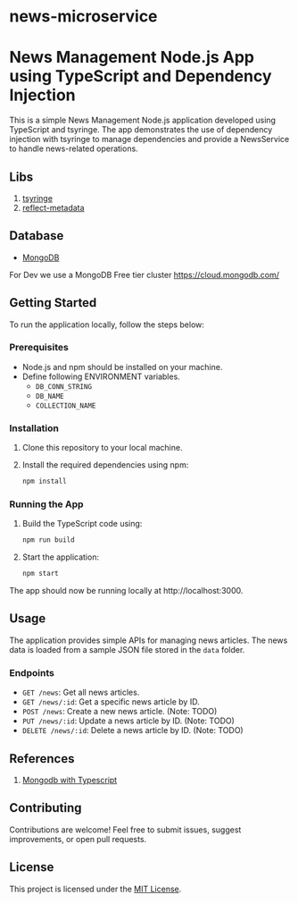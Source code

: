 # news-microservice

# News Management Node.js App using TypeScript and Dependency Injection

This is a simple News Management Node.js application developed using TypeScript and tsyringe. The app demonstrates the use of dependency injection with tsyringe to manage dependencies and provide a NewsService to handle news-related operations.

## Libs
1. [tsyringe](https://github.com/microsoft/tsyringe)
2. [reflect-metadata](https://github.com/rbuckton/reflect-metadata)

## Database 
- [MongoDB](https://mongodb.com)

For Dev we use a MongoDB Free tier cluster
https://cloud.mongodb.com/

## Getting Started

To run the application locally, follow the steps below:

### Prerequisites

- Node.js and npm should be installed on your machine.
- Define following ENVIRONMENT variables.
   - ```DB_CONN_STRING```
   - ```DB_NAME```
   - ```COLLECTION_NAME```

### Installation

1. Clone this repository to your local machine.

2. Install the required dependencies using npm:

   ```bash
   npm install
   ```

### Running the App

1. Build the TypeScript code using:

   ```bash
   npm run build
   ```

2. Start the application:

   ```bash
   npm start
   ```

The app should now be running locally at http://localhost:3000.

## Usage

The application provides simple APIs for managing news articles. The news data is loaded from a sample JSON file stored in the `data` folder.

### Endpoints

- `GET /news`: Get all news articles.
- `GET /news/:id`: Get a specific news article by ID.
- `POST /news`: Create a new news article. (Note: TODO)
- `PUT /news/:id`: Update a news article by ID. (Note: TODO)
- `DELETE /news/:id`: Delete a news article by ID. (Note: TODO)

## References

1. [Mongodb with Typescript](https://www.mongodb.com/compatibility/using-typescript-with-mongodb-tutorial)

## Contributing

Contributions are welcome! Feel free to submit issues, suggest improvements, or open pull requests.

## License

This project is licensed under the [MIT License](LICENSE).
